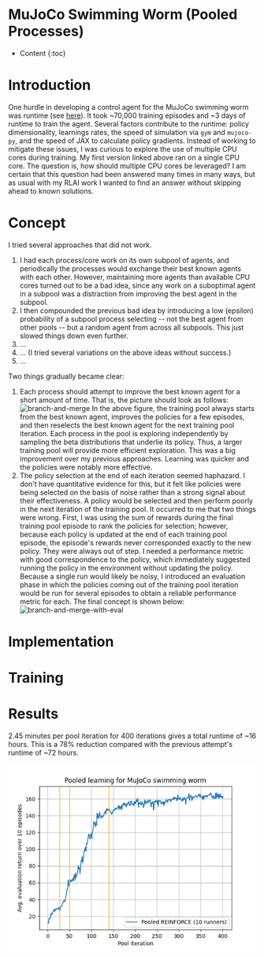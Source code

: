 # MuJoCo Swimming Worm (Pooled Processes)
* Content
{:toc}

# Introduction
One hurdle in developing a control agent for the MuJoCo swimming worm was runtime (see [here](mujoco_swimming_worm.md)).
It took ~70,000 training episodes and ~3 days of runtime to train the agent. Several factors contribute to the 
runtime:  policy dimensionality, learnings rates, the speed of simulation via `gym` and `mujoco-py`, and the speed of 
JAX to calculate policy gradients. Instead of working to mitigate these issues, I was curious to explore the use of 
multiple CPU cores during training. My first version linked above ran on a single CPU core. The question is, how should 
multiple CPU cores be leveraged? I am certain that this question had been answered many times in many ways, but as usual 
with my RLAI work I wanted to find an answer without skipping ahead to known solutions.

# Concept
I tried several approaches that did not work.

1. I had each process/core work on its own subpool of agents, and periodically the processes would exchange their best
   known agents with each other. However, maintaining more agents than available CPU cores turned out to be a bad idea, 
   since any work on a suboptimal agent in a subpool was a distraction from improving the best agent in the subpool.
1. I then compounded the previous bad idea by introducing a low (epsilon) probability of a subpool process selecting -- 
   not the best agent from other pools -- but a random agent from across all subpools. This just slowed things down even
   further.
1. ...
1. ... (I tried several variations on the above ideas without success.)
1. ...

Two things gradually became clear:

1. Each process should attempt to improve the best known agent for a short amount of time. That is, the picture should 
   look as follows:
   ![branch-and-merge](mujoco_worm_branch_and_merge.png)
   In the above figure, the training pool always starts from the best known agent, improves the policies for a few 
   episodes, and then reselects the best known agent for the next training pool iteration. Each process in the pool is
   exploring independently by sampling the beta distributions that underlie its policy. Thus, a larger training pool 
   will provide more efficient exploration. This was a big improvement over my previous approaches. Learning was quicker
   and the policies were notably more effective. 
1. The policy selection at the end of each iteration seemed haphazard. I don't have quantitative evidence for this, but 
   it felt like policies were being selected on the basis of noise rather than a strong signal about their 
   effectiveness. A policy would be selected and then perform poorly in the next iteration of the training pool. It 
   occurred to me that two things were wrong. First, I was using the sum of rewards during the final training pool 
   episode to rank the policies for selection; however, because each policy is updated at the end of each training pool
   episode, the episode's rewards never corresponded exactly to the new policy. They were always out of step. I needed
   a performance metric with good correspondence to the policy, which immediately suggested running the policy in the
   environment without updating the policy. Because a single run would likely be noisy, I introduced an evaluation 
   phase in which the policies coming out of the training pool iteration would be run for several episodes to obtain a
   reliable performance metric for each. The final concept is shown below:
   ![branch-and-merge-with-eval](mujoco_worm_branch_and_merge_with_eval.png)

# Implementation

# Training

# Results

2.45 minutes per pool iteration for 400 iterations gives a total runtime of ~16 hours. This is a 78% reduction compared 
with the previous attempt's runtime of ~72 hours.

![results](mujoco_worm_pooled.png)